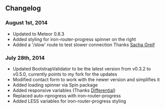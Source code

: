 ## Changelog

### August 1st, 2014
* Updated to Meteor 0.8.3
* Added styling for iron-router-progress spinner on the right
* Added a '/slow' route to test slower connection Thanks [Sacha Greif](http://crater.io/comments/XN6ZJ6Kca3q2qTT7m)

### July 28th, 2014

* Updated BootstrapValidator to be the latest version from v0.3.2 to v0.5.0, currently points to my fork for the updates
* Modified contact form to work with the newer version and simplifies it
* Added loading spinner via Spin package
* Added responsive variables (Thanks [Differential](https://github.com/Differential/meteor-boilerplate/blob/master/client/stylesheets/variables.less))
* Replaced auto-nprogress with iron-router-progress
* Added LESS variables for iron-router-progress styling
